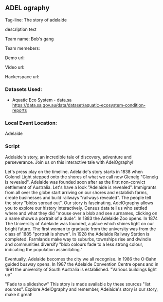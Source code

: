 ## ADEL ography

Tag-line: The story of adelaide

description text


Team name: Bob's gang

Team memebers:

Demo url:

Video url:

Hackerspace url:

### Datasets Used:

* Aquatic Eco System - data.sa
https://data.sa.gov.au/data/dataset/aquatic-ecosystem-condition-reports


### Local Event Location:
Adelaide

### Script
Adelaide's story, an incredible tale of discovery, adventure and perseverance.
Join us on this interactive tale with AdelOgraphy!

Let's press play on the timeline. Adelaide's story starts in 1838 when Colonel
Light stepped onto the shores of what we call now Glenelg "Glenelg is revealed".
Adelaide was founded soon after as the first non-convict settlement of
Australia. Let's have a look "Adelaide is revealed". Immigrants from all over
the globe start arriving on our shores and establish farms, create businesses and
build railways "railways revealed". The people tell the story "blobs spread
out". Our story is fascinating, AdelOgraphy allows you to explore our history
interactively. Census data tell us who settled where and what they did
"mouse over a blob and see surnames, clicking on a name shows a portrait of
a dude". In 1883 the Adelaide Zoo opens. In 1874 The University of Adelaide was
founded, a place which shines light on our bright future. The first woman to
graduate from the university was from the class of 1885 "portrait is shown". In
1928 the Adelaide Railway Station is completed. Farmlands make way to suburbs,
townships rise and dwindle and communities diversify "blob colours fade to a
less strong colour, indicating the population assimilating."

Eventually, Adelaide becomes the city we all recognise. In 1986 the O-Bahn guided
busway opens. In 1987 the Adelaide Convention Centre opens and in 1991 the
university of South Australia is established. "Various buildings light up"

"Fade to a slideshow"
This story is made available by these sources "list sources". Explore AdelOgraphy
and remember, Adelaide's story is our story, make it great!  
